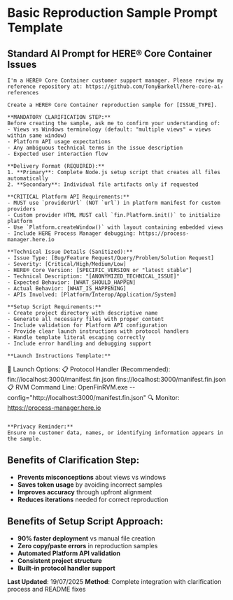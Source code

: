 # Basic Reproduction Sample Prompt Template

## Standard AI Prompt for HERE® Core Container Issues

```
I'm a HERE® Core Container customer support manager. Please review my reference repository at: https://github.com/TonyBarkell/here-core-ai-references

Create a HERE® Core Container reproduction sample for [ISSUE_TYPE].

**MANDATORY CLARIFICATION STEP:**
Before creating the sample, ask me to confirm your understanding of:
- Views vs Windows terminology (default: "multiple views" = views within same window)
- Platform API usage expectations
- Any ambiguous technical terms in the issue description
- Expected user interaction flow

**Delivery Format (REQUIRED):**
1. **Primary**: Complete Node.js setup script that creates all files automatically
2. **Secondary**: Individual file artifacts only if requested

**CRITICAL Platform API Requirements:**
- MUST use `providerUrl` (NOT `url`) in platform manifest for custom providers
- Custom provider HTML MUST call `fin.Platform.init()` to initialize platform
- Use `Platform.createWindow()` with layout containing embedded views
- Include HERE Process Manager debugging: https://process-manager.here.io

**Technical Issue Details (Sanitized):**
- Issue Type: [Bug/Feature Request/Query/Problem/Solution Request]
- Severity: [Critical/High/Medium/Low]
- HERE® Core Version: [SPECIFIC_VERSION or "latest stable"]
- Technical Description: "[ANONYMIZED_TECHNICAL_ISSUE]"
- Expected Behavior: [WHAT_SHOULD_HAPPEN]
- Actual Behavior: [WHAT_IS_HAPPENING]
- APIs Involved: [Platform/Interop/Application/System]

**Setup Script Requirements:**
- Create project directory with descriptive name
- Generate all necessary files with proper content
- Include validation for Platform API configuration
- Provide clear launch instructions with protocol handlers
- Handle template literal escaping correctly
- Include error handling and debugging support

**Launch Instructions Template:**
```
🚀 Launch Options:
📋 Protocol Handler (Recommended):
   fin://localhost:3000/manifest.fin.json
   fins://localhost:3000/manifest.fin.json
📋 RVM Command Line:
   OpenFinRVM.exe --config="http://localhost:3000/manifest.fin.json"
🔍 Monitor: https://process-manager.here.io
```

**Privacy Reminder:**
Ensure no customer data, names, or identifying information appears in the sample.
```

## Benefits of Clarification Step:
- **Prevents misconceptions** about views vs windows
- **Saves token usage** by avoiding incorrect samples
- **Improves accuracy** through upfront alignment
- **Reduces iterations** needed for correct reproduction

## Benefits of Setup Script Approach:
- **90% faster deployment** vs manual file creation
- **Zero copy/paste errors** in reproduction samples
- **Automated Platform API validation**
- **Consistent project structure**
- **Built-in protocol handler support**

**Last Updated**: 19/07/2025
**Method**: Complete integration with clarification process and README fixes